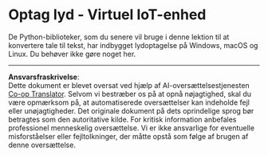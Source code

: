 <!--
CO_OP_TRANSLATOR_METADATA:
{
  "original_hash": "e4f2925acb211765889c3b51b9116ceb",
  "translation_date": "2025-08-27T21:08:34+00:00",
  "source_file": "6-consumer/lessons/1-speech-recognition/virtual-device-audio.md",
  "language_code": "da"
}
-->
# Optag lyd - Virtuel IoT-enhed

De Python-biblioteker, som du senere vil bruge i denne lektion til at konvertere tale til tekst, har indbygget lydoptagelse på Windows, macOS og Linux. Du behøver ikke gøre noget her.

---

**Ansvarsfraskrivelse**:  
Dette dokument er blevet oversat ved hjælp af AI-oversættelsestjenesten [Co-op Translator](https://github.com/Azure/co-op-translator). Selvom vi bestræber os på at opnå nøjagtighed, skal du være opmærksom på, at automatiserede oversættelser kan indeholde fejl eller unøjagtigheder. Det originale dokument på dets oprindelige sprog bør betragtes som den autoritative kilde. For kritisk information anbefales professionel menneskelig oversættelse. Vi er ikke ansvarlige for eventuelle misforståelser eller fejltolkninger, der måtte opstå som følge af brugen af denne oversættelse.